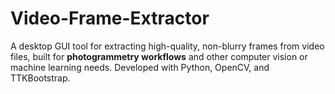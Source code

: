 # Video-Frame-Extractor
A desktop GUI tool for extracting high-quality, non-blurry frames from video files, built for **photogrammetry workflows** and other computer vision or machine learning needs.  Developed with Python, OpenCV, and TTKBootstrap.
